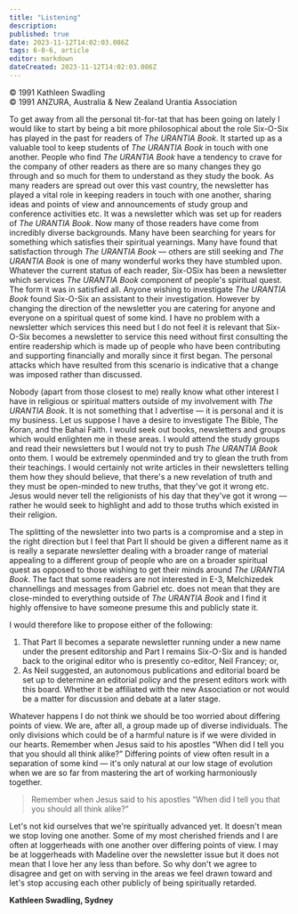 ```yaml
---
title: "Listening"
description: 
published: true
date: 2023-11-12T14:02:03.086Z
tags: 6-0-6, article
editor: markdown
dateCreated: 2023-11-12T14:02:03.086Z
---
```


<p class="v-card v-sheet theme--light gray lighten-3 px-2 py-1">© 1991 Kathleen Swadling<br>© 1991 ANZURA, Australia & New Zealand Urantia Association</p>

To get away from all the personal tit-for-tat that has been going on lately I would like to start by being a bit more philosophical about the role Six-O-Six has played in the past for readers of _The URANTIA Book_. It started up as a valuable tool to keep students of _The URANTIA Book_ in touch with one another. People who find _The URANTIA Book_ have a tendency to crave for the company of other readers as there are so many changes they go through and so much for them to understand as they study the book. As many readers are spread out over this vast country, the newsletter has played a vital role in keeping readers in touch with one another, sharing ideas and points of view and announcements of study group and conference activities etc. It was a newsletter which was set up for readers of _The URANTIA Book_. Now many of those readers have come from incredibly diverse backgrounds. Many have been searching for years for something which satisfies their spiritual yearnings. Many have found that satisfaction through _The URANTIA Book_ — others are still seeking and _The URANTIA Book_ is one of many wonderful works they have stumbled upon. Whatever the current status of each reader, Six-OSix has been a newsletter which services _The URANTIA Book_ component of people's spiritual quest. The form it was in satisfied all. Anyone wishing to investigate _The URANTIA Book_ found Six-O-Six an assistant to their investigation. However by changing the direction of the newsletter you are catering for anyone and everyone on a spiritual quest of some kind. I have no problem with a newsletter which services this need but I do not feel it is relevant that Six-O-Six becomes a newsletter to service this need without first consulting the entire readership which is made up of people who have been contributing and supporting financially and morally since it first began. The personal attacks which have resulted from this scenario is indicative that a change was imposed rather than discussed.

Nobody (apart from those closest to me) really know what other interest I have in religious or spiritual matters outside of my involvement with _The URANTIA Book_. It is not something that I advertise — it is personal and it is my business. Let us suppose I have a desire to investigate The Bible, The Koran, and the Bahai Faith. I would seek out books, newsletters and groups which would enlighten me in these areas. I would attend the study groups and read their newsletters but I would not try to push _The URANTIA Book_ onto them. I would be extremely openminded and try to glean the truth from their teachings. I would certainly not write articles in their newsletters telling them how they should believe, that there's a new revelation of truth and they must be open-minded to new truths, that they've got it wrong etc. Jesus would never tell the religionists of his day that they've got it wrong — rather he would seek to highlight and add to those truths which existed in their religion.

The splitting of the newsletter into two parts is a compromise and a step in the right direction but I feel that Part II should be given a different name as it is really a separate newsletter dealing with a broader range of material appealing to a different group of people who are on a broader spiritual quest as opposed to those wishing to get their minds around _The URANTIA Book_. The fact that some readers are not interested in E-3, Melchizedek channellings and messages from Gabriel etc. does not mean that they are close-minded to everything outside of _The URANTIA Book_ and I find it highly offensive to have someone presume this and publicly state it.

I would therefore like to propose either of the following:

1. That Part II becomes a separate newsletter running under a new name under the present editorship and Part I remains Six-O-Six and is handed back to the original editor who is presently co-editor, Neil Francey; or,
2. As Neil suggested, an autonomous publications and editorial board be set up to determine an editorial policy and the present editors work with this board. Whether it be affiliated with the new Association or not would be a matter for discussion and debate at a later stage.

Whatever happens I do not think we should be too worried about differing points of view. We are, after all, a group made up of diverse individuals. The only divisions which could be of a harmful nature is if we were divided in our hearts. Remember when Jesus said to his apostles “When did I tell you that you should all think alike?” Differing points of view often result in a separation of some kind — it's only natural at our low stage of evolution when we are so far from mastering the art of working harmoniously together.

> Remember when Jesus said to his apostles “When did I tell you that you should all think alike?”

Let's not kid ourselves that we're spiritually advanced yet. It doesn't mean we stop loving one another. Some of my most cherished friends and I are often at loggerheads with one another over differing points of view. I may be at loggerheads with Madeline over the newsletter issue but it does not mean that I love her any less than before. So why don't we agree to disagree and get on with serving in the areas we feel drawn toward and let's stop accusing each other publicly of being spiritually retarded.

**Kathleen Swadling, Sydney**